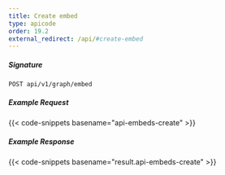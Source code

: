 ```yaml
---
title: Create embed
type: apicode
order: 19.2
external_redirect: /api/#create-embed
---
```


##### Signature
`POST api/v1/graph/embed`
##### Example Request
{{< code-snippets basename="api-embeds-create" >}}
##### Example Response
{{< code-snippets basename="result.api-embeds-create" >}}
